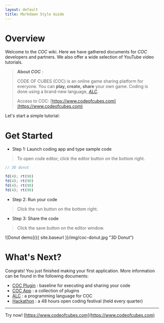 ```yaml
---
layout: default
title: Markdown Style Guide
---
```


# Overview 
Welcome to the _COC_ wiki. Here we have gathered documents for _COC_ developers and partners.
We also offer a wide selection of YouTube video tutorials.

> **About _COC_** : 
> 
> CODE OF CUBES (COC) is an online game sharing platform for everyone.
> You can **play, create, share** your own game.
> Coding is done using a brand-new language, [_ALC_](p/alc-1.0-white-paper).
> 
> Access to COC: [https://www.codeofcubes.com](https://www.codeofcubes.com)

Let's start a simple tutorial:

# Get Started

* Step 1: Launch coding app and type sample code

> To open code editor, click the editor button on the bottom right.

```javascript
// 3D donut

fd(4); rt(90)
fd(4); rt(90)
fd(4); rt(90)
fd(4); rt(90)
```

* Step 2: Run your code

> Click the run button on the bottom right.

* Step 3: Share the code

> Click the save button on the editor window. 

![Donut demo]({{ site.baseurl }}/img/coc-donut.jpg "3D Donut")

# What's Next?

Congrats! You just finished making your first application.
More information can be found in the following documents:

* [COC Plugin](p/coc-plugin) : baseline for executing and sharing your code
* [COC App](p/coc-app) : a collection of plugins
* [ALC](p/alc-1.0-white-paper) : a programming language for COC
* [Hackathon](p/hackathon) : a 48 hours open coding festival (held every quarter)

---

Try now! [https://www.codeofcubes.com](https://www.codeofcubes.com)
